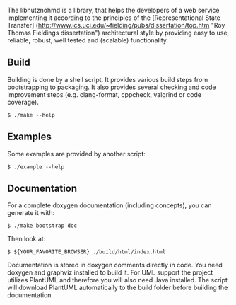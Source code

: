 The libhutznohmd is a library, that helps the developers of a web service
implementing it according to the principles of the
[Representational State Transfer]
(http://www.ics.uci.edu/~fielding/pubs/dissertation/top.htm "Roy Thomas
Fieldings dissertation") architectural style by providing easy to use, reliable,
robust, well tested and (scalable) functionality.

Build
-----

Building is done by a shell script. It provides various build steps from
bootstrapping to packaging. It also provides several checking and code
improvement steps (e.g. clang-format, cppcheck, valgrind or code coverage).

    $ ./make --help

Examples
--------

Some examples are provided by another script:

    $ ./example --help

Documentation
-------------

For a complete doxygen documentation (including concepts), you can generate
it with:

    $ ./make bootstrap doc

Then look at:

    $ ${YOUR_FAVORITE_BROWSER} ./build/html/index.html

Documentation is stored in doxygen comments directly in code. You need
doxygen and graphviz installed to build it. For UML support the project
utilizes PlantUML and therefore you will also need Java installed. The script
will download PlantUML automatically to the build folder before building the
documentation.

